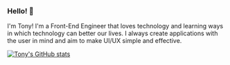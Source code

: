 ### Hello! 👋

I'm Tony!  I'm a Front-End Engineer that loves technology and learning ways in which technology can better our lives.  I always create applications with the user in mind and aim to make UI/UX simple and effective.


[![Tony's GitHub stats](https://github-readme-stats.vercel.app/api?username=tonydhsu&hide=stars&show_icons=true&theme=gotham)](https://github.com/tonydhsu/github-readme-stats)

<!--
**tonydhsu/tonydhsu** is a ✨ _special_ ✨ repository because its `README.md` (this file) appears on your GitHub profile.

Here are some ideas to get you started:

- 🔭 I’m currently working on ...
- 🌱 I’m currently learning ...
- 👯 I’m looking to collaborate on ...
- 🤔 I’m looking for help with ...
- 💬 Ask me about ...
- 📫 How to reach me: ...
- 😄 Pronouns: ...
- ⚡ Fun fact: ...
-->
